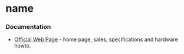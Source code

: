 name
======


### Documentation ###

* [Official Web Page](http://kobuki.yujinrobot.com) - home page, sales, specifications and hardware howto.
